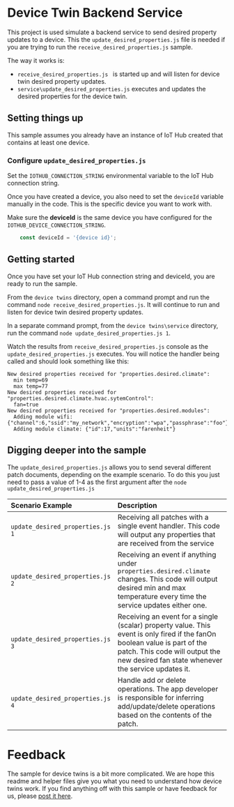 # Device Twin Backend Service

This project is used simulate a backend service to send desired property updates to a device. This the `update_desired_properties.js` file is needed if you are trying to run the `receive_desired_properties.js` sample.

The way it works is:
- `receive_desired_properties.js ` is started up and will listen for device twin desired property updates.
- `service\update_desired_properties.js` executes and updates the desired properties for the device twin.

## Setting things up

This sample assumes you already have an instance of IoT Hub created that contains at least one device.

### Configure `update_desired_properties.js`

Set the `IOTHUB_CONNECTION_STRING` environmental variable to the IoT Hub connection string. 

Once you have created a device, you also need to set the `deviceId` variable manually in the code. This is the specific device you want to work with. 

Make sure the **deviceId** is the same device you have configured for the `IOTHUB_DEVICE_CONNECTION_STRING`.

```javascript
    const deviceId = '{device id}';
```

## Getting started

Once you have set your IoT Hub connection string and deviceId, you are ready to run the sample. 

From the `device twins` directory, open a command prompt and run the command `node receive_desired_properties.js`. It will continue to run and listen for device twin desired property updates.

In a separate command prompt, from the `device twins\service` directory, run the command `node update_desired_properties.js 1`.

Watch the results from `receive_desired_properties.js` console as the `update_desired_properties.js` executes. You will notice the handler being called and should look something like this:

```text
New desired properties received for "properties.desired.climate":
  min temp=69
  max temp=77
New desired properties received for "properties.desired.climate.hvac.sytemControl":
  fan=true
New desired properties received for "properties.desired.modules":
  Adding module wifi: {"channel":6,"ssid":"my_network","encryption":"wpa","passphrase":"foo"}
  Adding module climate: {"id":17,"units":"farenheit"}
```

## Digging deeper into the sample

The `update_desired_properties.js` allows you to send several different patch documents, depending on the example scenario. To do this you just need to pass a value of 1-4 as the first argument after the `node update_desired_properties.js`

| Scenario Example                    | Description                                                                                                                                                                                                         |
| :------------------------------ | :------------------------------------------------------------------------------------------------------------------------------------------------------------------------------------------------------------------ |
| `update_desired_properties.js 1` | Receiving all patches with a single event handler. This code will output any properties that are received from the service  |
| `update_desired_properties.js 2` | Receiving an event if anything under `properties.desired.climate` changes. This code will output desired min and max temperature every time the service updates either one.  |
| `update_desired_properties.js 3` | Receiving an event for a single (scalar) property value. This event is only fired if the fanOn boolean value is part of the patch. This code will output the new desired fan state whenever the service updates it.  |
| `update_desired_properties.js 4` | Handle add or delete operations. The app developer is responsible for inferring add/update/delete operations based on the contents of the patch.  |

# Feedback

The sample for device twins is a bit more complicated. We are hope this readme and helper files give you what you need to understand how device twins work. If you find anything off with this sample or have feedback for us, please [post it here](https://github.com/Azure/azure-iot-sdk-node/discussions/1042).